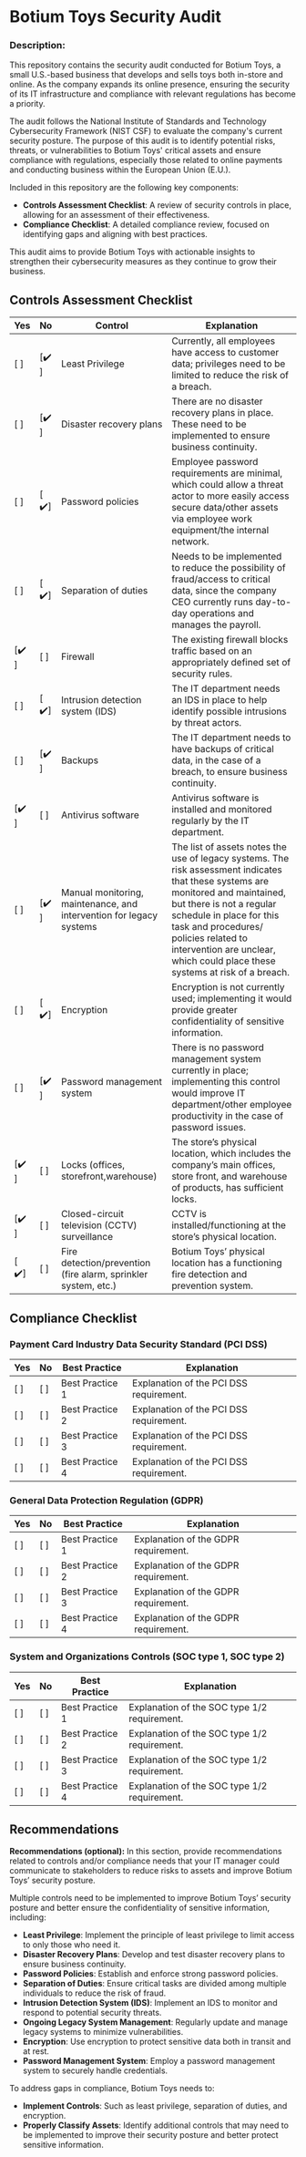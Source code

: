 <H1>Botium Toys Security Audit</H1>

<H3> Description: </H3>

This repository contains the security audit conducted for Botium Toys, a small U.S.-based business that develops and sells toys both in-store and online. As the company expands its online presence, ensuring the security of its IT infrastructure and compliance with relevant regulations has become a priority.

The audit follows the National Institute of Standards and Technology Cybersecurity Framework (NIST CSF) to evaluate the company's current security posture. The purpose of this audit is to identify potential risks, threats, or vulnerabilities to Botium Toys' critical assets and ensure compliance with regulations, especially those related to online payments and conducting business within the European Union (E.U.).

Included in this repository are the following key components:
- **Controls Assessment Checklist**: A review of security controls in place, allowing for an assessment of their effectiveness.
- **Compliance Checklist**: A detailed compliance review, focused on identifying gaps and aligning with best practices.

This audit aims to provide Botium Toys with actionable insights to strengthen their cybersecurity measures as they continue to grow their business.

## Controls Assessment Checklist

| Yes | No  | Control | Explanation |
|-----|-----|---------|-------------|
| [ ] | [✔️ ] | Least Privilege | Currently, all employees have access to customer data; privileges need to be limited to reduce the risk of a breach. |
| [ ] | [✔️ ] | Disaster recovery plans | There are no disaster recovery plans in place. These need to be implemented to ensure business continuity. |
| [ ] | [ ✔️] | Password policies | Employee password requirements are minimal, which could allow a threat actor to more easily access secure data/other assets via employee work equipment/the internal network. |
| [ ] | [ ✔️] | Separation of duties | Needs to be implemented to reduce the possibility of fraud/access to critical data, since the company CEO currently runs day-to-day operations and manages the payroll. |
| [✔️ ] | [ ] | Firewall | The existing firewall blocks traffic based on an appropriately defined set of security rules. |
| [ ] | [ ✔️] | Intrusion detection system (IDS) | The IT department needs an IDS in place to help identify possible intrusions by threat actors. |
| [ ] | [✔️ ] | Backups | The IT department needs to have backups of critical data, in the case of a breach, to ensure business continuity.|
| [✔️ ] | [ ] | Antivirus software | Antivirus software is installed and monitored regularly by the IT department. |
| [ ] | [✔️ ] | Manual monitoring, maintenance, and intervention for legacy systems | The list of assets notes the use of legacy systems. The risk assessment indicates that these systems are monitored and maintained, but there is not a regular schedule in place for this task and procedures/ policies related to intervention are unclear, which could place these systems at risk of a breach. |
| [ ] | [ ✔️] | Encryption | Encryption is not currently used; implementing it would provide greater confidentiality of sensitive information. |
| [ ] | [✔️ ] | Password management system| There is no password management system currently in place; implementing this control would improve IT department/other employee productivity in the case of password issues. |
| [✔️ ] | [ ] | Locks (offices, storefront,warehouse) | The store’s physical location, which includes the company’s main offices, store front, and warehouse of products, has sufficient locks. |
| [✔️ ] | [ ] | Closed-circuit television (CCTV) surveillance | CCTV is installed/functioning at the store’s physical location. |
| [ ✔️] | [ ] | Fire detection/prevention (fire alarm, sprinkler system, etc.) | Botium Toys’ physical location has a functioning fire detection and prevention system. |



## Compliance Checklist

### Payment Card Industry Data Security Standard (PCI DSS)

| Yes | No  | Best Practice | Explanation                       |
|-----|-----|---------------|-----------------------------------|
| [ ] | [ ] | Best Practice 1 | Explanation of the PCI DSS requirement. |
| [ ] | [ ] | Best Practice 2 | Explanation of the PCI DSS requirement. |
| [ ] | [ ] | Best Practice 3 | Explanation of the PCI DSS requirement. |
| [ ] | [ ] | Best Practice 4 | Explanation of the PCI DSS requirement. |

### General Data Protection Regulation (GDPR)

| Yes | No  | Best Practice | Explanation                       |
|-----|-----|---------------|-----------------------------------|
| [ ] | [ ] | Best Practice 1 | Explanation of the GDPR requirement. |
| [ ] | [ ] | Best Practice 2 | Explanation of the GDPR requirement. |
| [ ] | [ ] | Best Practice 3 | Explanation of the GDPR requirement. |
| [ ] | [ ] | Best Practice 4 | Explanation of the GDPR requirement. |

### System and Organizations Controls (SOC type 1, SOC type 2)

| Yes | No  | Best Practice | Explanation                       |
|-----|-----|---------------|-----------------------------------|
| [ ] | [ ] | Best Practice 1 | Explanation of the SOC type 1/2 requirement. |
| [ ] | [ ] | Best Practice 2 | Explanation of the SOC type 1/2 requirement. |
| [ ] | [ ] | Best Practice 3 | Explanation of the SOC type 1/2 requirement. |
| [ ] | [ ] | Best Practice 4 | Explanation of the SOC type 1/2 requirement. |

## Recommendations

**Recommendations (optional):** In this section, provide recommendations related to controls and/or compliance needs that your IT manager could communicate to stakeholders to reduce risks to assets and improve Botium Toys’ security posture.

Multiple controls need to be implemented to improve Botium Toys’ security posture and better ensure the confidentiality of sensitive information, including:
- **Least Privilege**: Implement the principle of least privilege to limit access to only those who need it.
- **Disaster Recovery Plans**: Develop and test disaster recovery plans to ensure business continuity.
- **Password Policies**: Establish and enforce strong password policies.
- **Separation of Duties**: Ensure critical tasks are divided among multiple individuals to reduce the risk of fraud.
- **Intrusion Detection System (IDS)**: Implement an IDS to monitor and respond to potential security threats.
- **Ongoing Legacy System Management**: Regularly update and manage legacy systems to minimize vulnerabilities.
- **Encryption**: Use encryption to protect sensitive data both in transit and at rest.
- **Password Management System**: Employ a password management system to securely handle credentials.

To address gaps in compliance, Botium Toys needs to:
- **Implement Controls**: Such as least privilege, separation of duties, and encryption.
- **Properly Classify Assets**: Identify additional controls that may need to be implemented to improve their security posture and better protect sensitive information.
